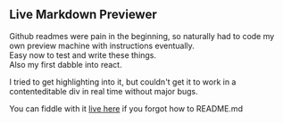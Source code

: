 Live Markdown Previewer
-----

Github readmes were pain in the beginning, so naturally had to code my own preview machine with instructions eventually.  
Easy now to test and write these things.  
Also my first dabble into react.

I tried to get highlighting into it, but couldn't get it to work in a contenteditable div in real time without major bugs.

You can fiddle with it 
[live here](https://fraasi.github.io/Phyllotaxis-leaf-arrangement/)
if you forgot how to README.md

